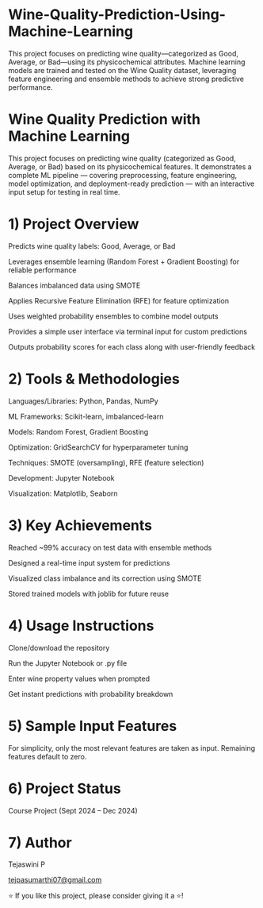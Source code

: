 # Wine-Quality-Prediction-Using-Machine-Learning
This project focuses on predicting wine quality—categorized as Good, Average, or Bad—using its physicochemical attributes. Machine learning models are trained and tested on the Wine Quality dataset, leveraging feature engineering and ensemble methods to achieve strong predictive performance.

# Wine Quality Prediction with Machine Learning

This project focuses on predicting wine quality (categorized as Good, Average, or Bad) based on its physicochemical features. It demonstrates a complete ML pipeline — covering preprocessing, feature engineering, model optimization, and deployment-ready prediction — with an interactive input setup for testing in real time.

# 1) Project Overview

Predicts wine quality labels: Good, Average, or Bad

Leverages ensemble learning (Random Forest + Gradient Boosting) for reliable performance

Balances imbalanced data using SMOTE

Applies Recursive Feature Elimination (RFE) for feature optimization

Uses weighted probability ensembles to combine model outputs

Provides a simple user interface via terminal input for custom predictions

Outputs probability scores for each class along with user-friendly feedback

# 2) Tools & Methodologies

Languages/Libraries: Python, Pandas, NumPy

ML Frameworks: Scikit-learn, imbalanced-learn

Models: Random Forest, Gradient Boosting

Optimization: GridSearchCV for hyperparameter tuning

Techniques: SMOTE (oversampling), RFE (feature selection)

Development: Jupyter Notebook

Visualization: Matplotlib, Seaborn

# 3) Key Achievements

Reached ~99% accuracy on test data with ensemble methods

Designed a real-time input system for predictions

Visualized class imbalance and its correction using SMOTE

Stored trained models with joblib for future reuse

# 4) Usage Instructions

Clone/download the repository

Run the Jupyter Notebook or .py file

Enter wine property values when prompted

Get instant predictions with probability breakdown

# 5) Sample Input Features

For simplicity, only the most relevant features are taken as input. Remaining features default to zero.

# 6) Project Status

Course Project (Sept 2024 – Dec 2024)

# 7) Author

Tejaswini P 

tejpasumarthi07@gmail.com

⭐ If you like this project, please consider giving it a ⭐!
